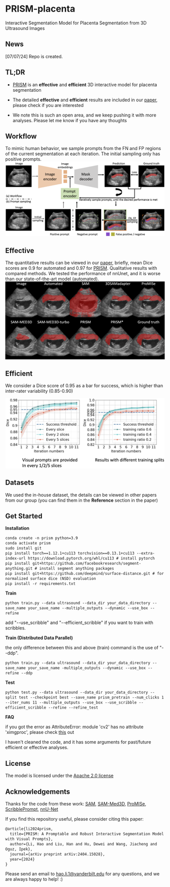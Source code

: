 # PRISM-placenta
Interactive Segmentation Model for Placenta Segmentation from 3D Ultrasound Images

## News
[07/07/24] Repo is created.

## TL;DR
+ [PRISM](https://github.com/MedICL-VU/PRISM) is an **effective** and **efficient** 3D interactive model for placenta segmentation

+ The detailed **effective** and **efficient** results are included in our [paper](https://arxiv.org/abs/2404.15028), please check if you are interested

+ We note this is such an open area, and we keep pushing it with more analyses. Please let me know if you have any thoughts

## Workflow 
To mimic human behavior, we sample prompts from the FN and FP regions of the current segmentation at each iteration. The initial sampling only has positive prompts.
![workflow](figs/workflow.png)


## Effective 
The quantitative results can be viewed in our [paper](https://arxiv.org/abs/2404.15028), briefly, mean Dice scores are 0.9 for automated and 0.97 for [PRISM](https://github.com/MedICL-VU/PRISM).
Qualitative results with compared methods. We tested the performance of nnUnet, and it is worse than our state-of-the-art model (automated).
![qualitative_results](figs/qualitative.png)




## Efficient
We consider a Dice score of 0.95 as a bar for success, which is higher than inter-rater variability (0.85-0.90)


![Efficient results](figs/efficient_github.png)


## Datasets
We used the in-house dataset, the details can be viewed in other papers from our group (you can find them in the **Reference** section in the paper)


## Get Started

**Installation**
```
conda create -n prism python=3.9
conda activate prism
sudo install git
pip install torch==1.12.1+cu113 torchvision==0.13.1+cu113 --extra-index-url https://download.pytorch.org/whl/cu113 # install pytorch
pip install git+https://github.com/facebookresearch/segment-anything.git # install segment anything packages
pip install git+https://github.com/deepmind/surface-distance.git # for normalized surface dice (NSD) evaluation
pip install -r requirements.txt
```


**Train**

```
python train.py --data ultrasound --data_dir your_data_directory --save_name your_save_name --multiple_outputs --dynamic --use_box --refine
```

add "--use_scribble" and "--efficient_scribble" if you want to train with scribbles.

**Train (Distributed Data Parallel)**

the only difference between this and above (train) command is the use of "--ddp".
```
python train.py --data ultrasound --data_dir your_data_directory --save_name your_save_name -multiple_outputs --dynamic --use_box --refine --ddp
```


**Test**
```
python test.py --data ultrasound --data_dir your_data_directory --split test --checkpoint best --save_name prism_pretrain --num_clicks 1 --iter_nums 11 --multiple_outputs --use_box --use_scribble --efficient_scribble --refine --refine_test
```


**FAQ**

if you got the error as AttributeError: module 'cv2' has no attribute 'ximgproc', please check [this](https://stackoverflow.com/questions/57427233/module-cv2-cv2-has-no-attribute-ximgproc) out

I haven't cleaned the code, and it has some arguments for past/future efficient or effective analyses.

## License

The model is licensed under the [Apache 2.0 license](LICENSE)


## Acknowledgements
Thanks for the code from these work: [SAM](https://github.com/facebookresearch/segment-anything), [SAM-Med3D](https://github.com/uni-medical/SAM-Med3D), [ProMISe](https://github.com/MedICL-VU/ProMISe), [ScribblePrompt](https://github.com/halleewong/ScribblePrompt), [nnU-Net](https://github.com/MIC-DKFZ/nnUNet)


If you find this repository useful, please consider citing this paper:
```
@article{li2024prism,
  title={PRISM: A Promptable and Robust Interactive Segmentation Model with Visual Prompts},
  author={Li, Hao and Liu, Han and Hu, Dewei and Wang, Jiacheng and Oguz, Ipek},
  journal={arXiv preprint arXiv:2404.15028},
  year={2024}
}
```
Please send an email to hao.li.1@vanderbilt.edu for any questions, and we are always happy to help! :)
